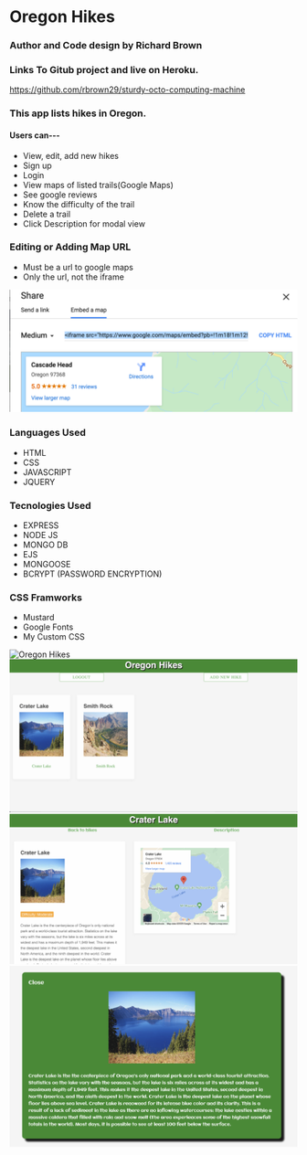 # Oregon Hikes

### Author and Code design by Richard Brown

### Links To Gitub project and live on Heroku.
 
https://github.com/rbrown29/sturdy-octo-computing-machine


### This app lists hikes in Oregon.
#### Users can--- 
* View, edit, add new hikes
* Sign up
* Login
* View maps of listed trails(Google Maps)
* See google reviews
* Know the difficulty of the trail
* Delete a trail
* Click Description for modal view

### Editing or Adding Map URL

* Must be a url to google maps
* Only the url, not the iframe

![Google Map example](images/G00GLEMAP.png?raw=true{:height="50px"width="50px"})

### Languages Used

* HTML
* CSS
* JAVASCRIPT
* JQUERY

### Tecnologies Used

* EXPRESS
* NODE JS
* MONGO DB
* EJS
* MONGOOSE
* BCRYPT (PASSWORD ENCRYPTION)

### CSS Framworks 

* Mustard
* Google Fonts
* My Custom CSS

![Oregon Hikes](images/pic1.png?raw=true{:height="50px"width="50px"})
![Oregon Hikes](images/pic4.png?raw=true{:height="50px"width="50px"})
![Oregon Hikes](images/pic3.png?raw=true{:height="50px"width="50px"})
![Oregon Hikes](images/pic2.png?raw=true{:height="50px"width="50px"})


















